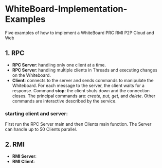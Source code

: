 # WhiteBoard-Implementation-Examples
Five examples of how to implement a WhiteBoard PRC RMI P2P Cloud and Web

## 1. RPC
* **RPC Server**: handling only one client at a time. 
* **RPC Server**: handling multiple clients in Threads and executing changes on the Whiteboard.
* **Client**: connects to the server and sends commands to manipulate the Whiteboard. For each message to the server, the client waits for a response.
Command **stop**: the client shuts down and the connection closes. 
The principal commands are: *create, put, get,* and *delete*. 
Other commands are interactive described by the service.

### starting client and server: 
First run the RPC Server main and then Clients main function. The Server can handle up to 50 Clients parallel. 

## 2. RMI 
* **RMI Server**:
* **RMI Client**: 